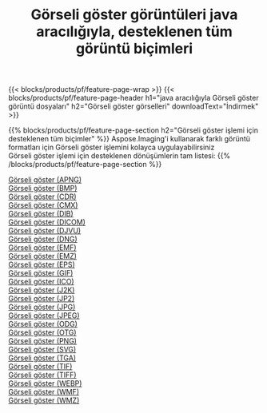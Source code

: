 ﻿---
title: Görseli göster görüntüleri java aracılığıyla, desteklenen tüm görüntü biçimleri 
weight: 3920
url: /tr/java/viewer 
lang: tr
langdirlevel: 2
locales: zh-hans,ja,it,ru,de,es,fr,nl,id,lt,pl,pt,vi,tr,ko,zh-hant,ar,hi,th,sv,cs,uk,he
description: Aspose.Imaging'i kullanarak, java Aracılığıyla kolayca Görseli göster görüntüleri oluşturabilirsiniz
---

{{< blocks/products/pf/feature-page-wrap >}}
{{< blocks/products/pf/feature-page-header h1="java aracılığıyla Görseli göster görüntü dosyaları" h2="Görseli göster görselleri" downloadText="İndirmek" >}}


{{% blocks/products/pf/feature-page-section  h2="Görseli göster işlemi için desteklenen tüm biçimler" %}}
Aspose.Imaging'i kullanarak farklı görüntü formatları için Görseli göster işlemini kolayca uygulayabilirsiniz
<br/>
Görseli göster işlemi için desteklenen dönüşümlerin tam listesi:
{{% /blocks/products/pf/feature-page-section %}}
<div class="container-fluid productfamilypage bg-gray">
    <div class="convertypes bg-gray agp-content section">
        <div class="container">
		<div class="row other-converters">
		    <div class='col-md-2 other-converter remove-lp remove-rp'><a href="/imaging/tr/java/viewer/apng" >Görseli göster (APNG)</a></div><div class='col-md-2 other-converter remove-lp remove-rp'><a href="/imaging/tr/java/viewer/bmp" >Görseli göster (BMP)</a></div><div class='col-md-2 other-converter remove-lp remove-rp'><a href="/imaging/tr/java/viewer/cdr" >Görseli göster (CDR)</a></div><div class='col-md-2 other-converter remove-lp remove-rp'><a href="/imaging/tr/java/viewer/cmx" >Görseli göster (CMX)</a></div><div class='col-md-2 other-converter remove-lp remove-rp'><a href="/imaging/tr/java/viewer/dib" >Görseli göster (DIB)</a></div><div class='col-md-2 other-converter remove-lp remove-rp'><a href="/imaging/tr/java/viewer/dicom" >Görseli göster (DICOM)</a></div><div class='col-md-2 other-converter remove-lp remove-rp'><a href="/imaging/tr/java/viewer/djvu" >Görseli göster (DJVU)</a></div><div class='col-md-2 other-converter remove-lp remove-rp'><a href="/imaging/tr/java/viewer/dng" >Görseli göster (DNG)</a></div><div class='col-md-2 other-converter remove-lp remove-rp'><a href="/imaging/tr/java/viewer/emf" >Görseli göster (EMF)</a></div><div class='col-md-2 other-converter remove-lp remove-rp'><a href="/imaging/tr/java/viewer/emz" >Görseli göster (EMZ)</a></div><div class='col-md-2 other-converter remove-lp remove-rp'><a href="/imaging/tr/java/viewer/eps" >Görseli göster (EPS)</a></div><div class='col-md-2 other-converter remove-lp remove-rp'><a href="/imaging/tr/java/viewer/gif" >Görseli göster (GIF)</a></div><div class='col-md-2 other-converter remove-lp remove-rp'><a href="/imaging/tr/java/viewer/ico" >Görseli göster (ICO)</a></div><div class='col-md-2 other-converter remove-lp remove-rp'><a href="/imaging/tr/java/viewer/j2k" >Görseli göster (J2K)</a></div><div class='col-md-2 other-converter remove-lp remove-rp'><a href="/imaging/tr/java/viewer/jp2" >Görseli göster (JP2)</a></div><div class='col-md-2 other-converter remove-lp remove-rp'><a href="/imaging/tr/java/viewer/jpg" >Görseli göster (JPG)</a></div><div class='col-md-2 other-converter remove-lp remove-rp'><a href="/imaging/tr/java/viewer/jpeg" >Görseli göster (JPEG)</a></div><div class='col-md-2 other-converter remove-lp remove-rp'><a href="/imaging/tr/java/viewer/odg" >Görseli göster (ODG)</a></div><div class='col-md-2 other-converter remove-lp remove-rp'><a href="/imaging/tr/java/viewer/otg" >Görseli göster (OTG)</a></div><div class='col-md-2 other-converter remove-lp remove-rp'><a href="/imaging/tr/java/viewer/png" >Görseli göster (PNG)</a></div><div class='col-md-2 other-converter remove-lp remove-rp'><a href="/imaging/tr/java/viewer/svg" >Görseli göster (SVG)</a></div><div class='col-md-2 other-converter remove-lp remove-rp'><a href="/imaging/tr/java/viewer/tga" >Görseli göster (TGA)</a></div><div class='col-md-2 other-converter remove-lp remove-rp'><a href="/imaging/tr/java/viewer/tif" >Görseli göster (TIF)</a></div><div class='col-md-2 other-converter remove-lp remove-rp'><a href="/imaging/tr/java/viewer/tiff" >Görseli göster (TIFF)</a></div><div class='col-md-2 other-converter remove-lp remove-rp'><a href="/imaging/tr/java/viewer/webp" >Görseli göster (WEBP)</a></div><div class='col-md-2 other-converter remove-lp remove-rp'><a href="/imaging/tr/java/viewer/wmf" >Görseli göster (WMF)</a></div><div class='col-md-2 other-converter remove-lp remove-rp'><a href="/imaging/tr/java/viewer/wmz" >Görseli göster (WMZ)</a></div>
                </div>
        </div>
    </div>
</div>
<br/>
